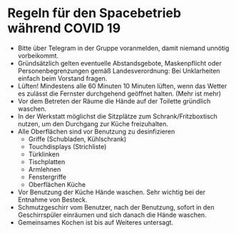 Regeln für den Spacebetrieb während COVID 19
===========================================================
* Bitte über Telegram in der Gruppe voranmelden, damit niemand unnötig vorbeikommt.
* Gründsätzlich gelten eventuelle Abstandsgebote, Maskenpflicht oder Personenbegrenzungen gemäß Landesverordnung: Bei Unklarheiten einfach beim Vorstand fragen.
* Lüften! Mindestens alle 60 Minuten 10 Minuten lüften, wenn das Wetter es zulässt die Fernster durchgehend geöffnet halten. (Mehr ist mehr)
* Vor dem Betreten der Räume die Hände auf der Toilette gründlich waschen.
* In der Werkstatt möglichst die Sitzplätze zum Schrank/Fritzboxtisch nutzen, um den Durchgang zur Küche freizuhalten.
* Alle Oberflächen sind vor Benutzung zu desinfizieren
  * Griffe (Schubladen, Kühlschrank)
  * Touchdisplays (Strichliste)
  * Türklinken
  * Tischplatten
  * Armlehnen
  * Fenstergriffe
  * Oberflächen Küche
* Vor Benutzung der Küche Hände waschen. Sehr wichtig bei der Entnahme von Besteck.
* Schmutzgeschirr vom Benutzer, nach der Benutzung, sofort in den Geschirrspüler einräumen und sich danach die Hände waschen.
* Gemeinsames Kochen ist bis auf Weiteres untersagt.
